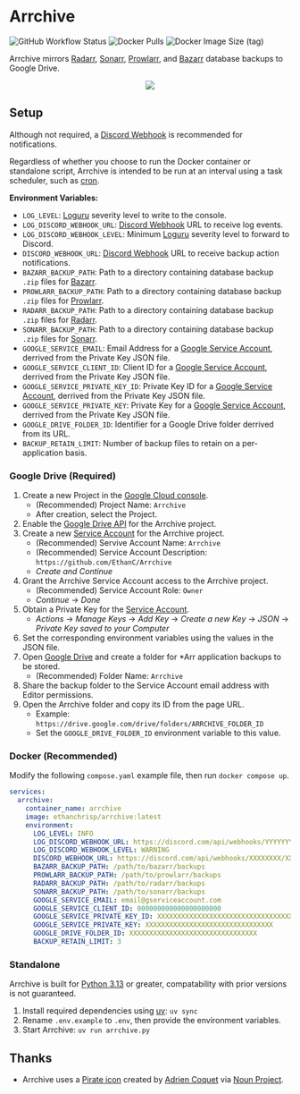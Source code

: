 # Arrchive

![GitHub Workflow Status](https://img.shields.io/github/actions/workflow/status/EthanC/Arrchive/ci.yaml?branch=main) ![Docker Pulls](https://img.shields.io/docker/pulls/ethanchrisp/Arrchive?label=Docker%20Pulls) ![Docker Image Size (tag)](https://img.shields.io/docker/image-size/ethanchrisp/arrchive/latest?label=Docker%20Image%20Size)

Arrchive mirrors [Radarr](https://github.com/Radarr/Radarr), [Sonarr](https://github.com/Sonarr/Sonarr), [Prowlarr](https://github.com/Prowlarr/Prowlarr), and [Bazarr](https://github.com/morpheus65535/bazarr) database backups to Google Drive.

<p align="center">
    <img src="https://i.imgur.com/jmLZ8gY.png" draggable="false">
</p>

## Setup

Although not required, a [Discord Webhook](https://support.discord.com/hc/en-us/articles/228383668-Intro-to-Webhooks) is recommended for notifications.

Regardless of whether you choose to run the Docker container or standalone script, Arrchive is intended to be run at an interval using a task scheduler, such as [cron](https://crontab.guru/).

**Environment Variables:**

-   `LOG_LEVEL`: [Loguru](https://loguru.readthedocs.io/en/stable/api/logger.html) severity level to write to the console.
-   `LOG_DISCORD_WEBHOOK_URL`: [Discord Webhook](https://support.discord.com/hc/en-us/articles/228383668-Intro-to-Webhooks) URL to receive log events.
-   `LOG_DISCORD_WEBHOOK_LEVEL`: Minimum [Loguru](https://loguru.readthedocs.io/en/stable/api/logger.html) severity level to forward to Discord.
-   `DISCORD_WEBHOOK_URL`: [Discord Webhook](https://support.discord.com/hc/en-us/articles/228383668-Intro-to-Webhooks) URL to receive backup action notifications.
-   `BAZARR_BACKUP_PATH`: Path to a directory containing database backup `.zip` files for [Bazarr](https://github.com/morpheus65535/bazarr).
-   `PROWLARR_BACKUP_PATH`: Path to a directory containing database backup `.zip` files for [Prowlarr](https://github.com/Prowlarr/Prowlarr).
-   `RADARR_BACKUP_PATH`: Path to a directory containing database backup `.zip` files for [Radarr](https://github.com/Radarr/Radarr).
-   `SONARR_BACKUP_PATH`: Path to a directory containing database backup `.zip` files for [Sonarr](https://github.com/Sonarr/Sonarr).
-   `GOOGLE_SERVICE_EMAIL`: Email Address for a [Google Service Account](https://console.cloud.google.com/projectselector/iam-admin/serviceaccounts), derrived from the Private Key JSON file.
-   `GOOGLE_SERVICE_CLIENT_ID`: Client ID for a [Google Service Account](https://console.cloud.google.com/projectselector/iam-admin/serviceaccounts), derrived from the Private Key JSON file.
-   `GOOGLE_SERVICE_PRIVATE_KEY_ID`: Private Key ID for a [Google Service Account](https://console.cloud.google.com/projectselector/iam-admin/serviceaccounts), derrived from the Private Key JSON file.
-   `GOOGLE_SERVICE_PRIVATE_KEY`: Private Key for a [Google Service Account](https://console.cloud.google.com/projectselector/iam-admin/serviceaccounts), derrived from the Private Key JSON file.
-   `GOOGLE_DRIVE_FOLDER_ID`: Identifier for a Google Drive folder derrived from its URL.
-   `BACKUP_RETAIN_LIMIT`: Number of backup files to retain on a per-application basis.

### Google Drive (Required)

1. Create a new Project in the [Google Cloud console](https://console.developers.google.com/iam-admin/projects).
    - (Recommended) Project Name: `Arrchive`
    - After creation, select the Project.
2. Enable the [Google Drive API](https://console.cloud.google.com/apis/library/drive.googleapis.com) for the Arrchive project.
3. Create a new [Service Account](https://console.cloud.google.com/projectselector/iam-admin/serviceaccounts/create?walkthrough_id=iam--create-service-account#step_index=1) for the Arrchive project.
    - (Recommended) Servive Account Name: `Arrchive`
    - (Recommended) Service Account Description: `https://github.com/EthanC/Arrchive`
    - _Create and Continue_
4. Grant the Arrchive Service Account access to the Arrchive project.
    - (Recommended) Service Account Role: `Owner`
    - _Continue_ -> _Done_
5. Obtain a Private Key for the [Service Account](https://console.cloud.google.com/projectselector/iam-admin/serviceaccounts).
    - _Actions_ -> _Manage Keys_ -> _Add Key_ -> _Create a new Key_ -> _JSON_ -> _Private Key saved to your Computer_
6. Set the corresponding environment variables using the values in the JSON file.
7. Open [Google Drive](https://drive.google.com/) and create a folder for \*Arr application backups to be stored.
    - (Recommended) Folder Name: `Arrchive`
8. Share the backup folder to the Service Account email address with Editor permissions.
9. Open the Arrchive folder and copy its ID from the page URL.
    - Example: `https://drive.google.com/drive/folders/ARRCHIVE_FOLDER_ID`
    - Set the `GOOGLE_DRIVE_FOLDER_ID` environment variable to this value.

### Docker (Recommended)

Modify the following `compose.yaml` example file, then run `docker compose up`.

```yaml
services:
  arrchive:
    container_name: arrchive
    image: ethanchrisp/arrchive:latest
    environment:
      LOG_LEVEL: INFO
      LOG_DISCORD_WEBHOOK_URL: https://discord.com/api/webhooks/YYYYYYYY/YYYYYYYY
      LOG_DISCORD_WEBHOOK_LEVEL: WARNING
      DISCORD_WEBHOOK_URL: https://discord.com/api/webhooks/XXXXXXXX/XXXXXXXX
      BAZARR_BACKUP_PATH: /path/to/bazarr/backups
      PROWLARR_BACKUP_PATH: /path/to/prowlarr/backups
      RADARR_BACKUP_PATH: /path/to/radarr/backups
      SONARR_BACKUP_PATH: /path/to/sonarr/backups
      GOOGLE_SERVICE_EMAIL: email@gserviceaccount.com
      GOOGLE_SERVICE_CLIENT_ID: 000000000000000000000
      GOOGLE_SERVICE_PRIVATE_KEY_ID: XXXXXXXXXXXXXXXXXXXXXXXXXXXXXXXXXXXXXXXX
      GOOGLE_SERVICE_PRIVATE_KEY: XXXXXXXXXXXXXXXXXXXXXXXXXXXXXXXX
      GOOGLE_DRIVE_FOLDER_ID: XXXXXXXXXXXXXXXXXXXXXXXXXXXXXXXX
      BACKUP_RETAIN_LIMIT: 3
```

### Standalone

Arrchive is built for [Python 3.13](https://www.python.org/) or greater, compatability with prior versions is not guaranteed.

1. Install required dependencies using [uv](https://github.com/astral-sh/uv): `uv sync`
2. Rename `.env.example` to `.env`, then provide the environment variables.
3. Start Arrchive: `uv run arrchive.py`

## Thanks

-   Arrchive uses a [Pirate icon](https://thenounproject.com/icon/pirate-3201839/) created by [Adrien Coquet](https://thenounproject.com/creator/coquet_adrien/) via [Noun Project](https://thenounproject.com/).
